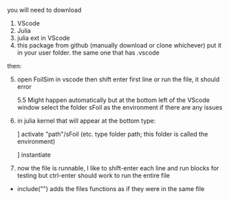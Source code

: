 
you will need to download

1. VScode
2. Julia
3. julia ext in VScode
4. this package from github (manually download or clone whichever) put it in your user folder. the same one that has .vscode

then:

5. open FoilSim in vscode then shift enter first line or run the file, it should error
   
   5.5 Might happen automatically but at the bottom left of the VScode window select the folder sFoil as the environment if there are any issues
   
7. in julia kernel that will appear at the bottom type:
   
   ] activate "path"/sFoil  (etc. type folder path; this folder is called the environment)
   
   ] instantiate
   
8. now the file is runnable, I like to shift-enter each line and run blocks for testing but ctrl-enter should work to run the entire file



* include("") adds the files functions as if they were in the same file
